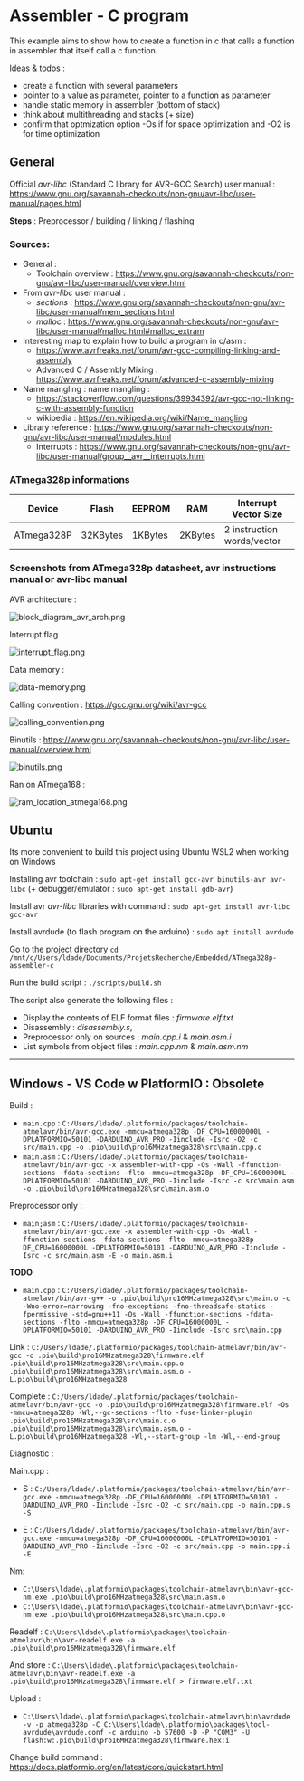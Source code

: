 # Assembler - C program

This example aims to show how to create a function in c that calls a function in assembler that itself call a c function.

Ideas & todos :
- create a function with several parameters
- pointer to a value as parameter, pointer to a function as parameter
- handle static memory in assembler (bottom of stack)
- think about multithreading and stacks (+ size)
- confirm that optmization option -Os if for space optimization and -O2 is for time optimization

## General

Official *avr-libc* (Standard C library for AVR-GCC Search) user manual : https://www.gnu.org/savannah-checkouts/non-gnu/avr-libc/user-manual/pages.html

**Steps** : Preprocessor / building / linking / flashing

### Sources:
- General :
    - Toolchain overview : https://www.gnu.org/savannah-checkouts/non-gnu/avr-libc/user-manual/overview.html
- From *avr-libc* user manual :
    - *sections* : https://www.gnu.org/savannah-checkouts/non-gnu/avr-libc/user-manual/mem_sections.html
    - *malloc* : https://www.gnu.org/savannah-checkouts/non-gnu/avr-libc/user-manual/malloc.html#malloc_extram
- Interesting map to explain how to build a program in c/asm : 
    - https://www.avrfreaks.net/forum/avr-gcc-compiling-linking-and-assembly
    - Advanced C / Assembly Mixing : https://www.avrfreaks.net/forum/advanced-c-assembly-mixing
- Name mangling : name mangling : 
    - https://stackoverflow.com/questions/39934392/avr-gcc-not-linking-c-with-assembly-function
    - wikipedia : https://en.wikipedia.org/wiki/Name_mangling
- Library reference : https://www.gnu.org/savannah-checkouts/non-gnu/avr-libc/user-manual/modules.html
    - Interrupts : https://www.gnu.org/savannah-checkouts/non-gnu/avr-libc/user-manual/group__avr__interrupts.html

### ATmega328p informations

| Device | Flash | EEPROM | RAM | Interrupt Vector Size |
|---|---|---|---|---|
| ATmega328P | 32KBytes | 1KBytes | 2KBytes | 2 instruction words/vector |

### Screenshots from ATmega328p datasheet, avr instructions manual or avr-libc manual

AVR architecture : 

![block_diagram_avr_arch.png](./pics/block_diagram_avr_arch.png)

Interrupt flag

![interrupt_flag.png](./pics/interrupt_flag.png)

Data memory :

![data-memory.png](./pics/data-memory.png)

Calling convention : https://gcc.gnu.org/wiki/avr-gcc

![calling_convention.png](./pics/calling_convention.png)

Binutils : https://www.gnu.org/savannah-checkouts/non-gnu/avr-libc/user-manual/overview.html

![binutils.png](./pics/binutils.png)

Ran on ATmega168 :

![ram_location_atmega168.png](./pics/ram_location_atmega168.png)

## Ubuntu 

Its more convenient to build this project using Ubuntu WSL2 when working on Windows

Installing avr toolchain : `sudo apt-get install gcc-avr binutils-avr avr-libc` (+ debugger/emulator : `sudo apt-get install gdb-avr`)

Install avr *avr-libc* libraries with command : `sudo apt-get install avr-libc gcc-avr`

Install avrdude (to flash program on the arduino) : `sudo apt install avrdude`

Go to the project directory `cd /mnt/c/Users/ldade/Documents/ProjetsRecherche/Embedded/ATmega328p-assembler-c`

Run the build script : `./scripts/build.sh`

The script also generate the following files :
- Display the contents of ELF format files : *firmware.elf.txt*
- Disassembly : *disassembly.s*, 
- Preprocessor only on sources : *main.cpp.i* & *main.asm.i*
- List symbols from object files : *main.cpp.nm* & *main.asm.nm*

---

## Windows - VS Code w PlatformIO : Obsolete

Build : 
- `main.cpp` : `C:/Users/ldade/.platformio/packages/toolchain-atmelavr/bin/avr-gcc.exe -mmcu=atmega328p -DF_CPU=16000000L -DPLATFORMIO=50101 -DARDUINO_AVR_PRO -Iinclude -Isrc -O2 -c src/main.cpp -o .pio\build\pro16MHzatmega328\src\main.cpp.o`
- `main.asm` : `C:/Users/ldade/.platformio/packages/toolchain-atmelavr/bin/avr-gcc -x assembler-with-cpp -Os -Wall -ffunction-sections -fdata-sections -flto -mmcu=atmega328p -DF_CPU=16000000L -DPLATFORMIO=50101 -DARDUINO_AVR_PRO -Iinclude -Isrc -c src\main.asm -o .pio\build\pro16MHzatmega328\src\main.asm.o`

Preprocessor only :

- `main;asm` : `C:/Users/ldade/.platformio/packages/toolchain-atmelavr/bin/avr-gcc.exe -x assembler-with-cpp -Os -Wall -ffunction-sections -fdata-sections -flto -mmcu=atmega328p -DF_CPU=16000000L -DPLATFORMIO=50101 -DARDUINO_AVR_PRO -Iinclude -Isrc -c src/main.asm -E -o main.asm.i`

**TODO**
- `main.cpp` : `C:/Users/ldade/.platformio/packages/toolchain-atmelavr/bin/avr-g++ -o .pio\build\pro16MHzatmega328\src\main.o -c -Wno-error=narrowing -fno-exceptions -fno-threadsafe-statics -fpermissive -std=gnu++11 -Os -Wall -ffunction-sections -fdata-sections -flto -mmcu=atmega328p -DF_CPU=16000000L -DPLATFORMIO=50101 -DARDUINO_AVR_PRO -Iinclude -Isrc src\main.cpp`

Link : 
`C:/Users/ldade/.platformio/packages/toolchain-atmelavr/bin/avr-gcc -o .pio\build\pro16MHzatmega328\firmware.elf .pio\build\pro16MHzatmega328\src\main.cpp.o .pio\build\pro16MHzatmega328\src\main.asm.o -L.pio\build\pro16MHzatmega328`

Complete :
`C:/Users/ldade/.platformio/packages/toolchain-atmelavr/bin/avr-gcc -o .pio\build\pro16MHzatmega328\firmware.elf -Os -mmcu=atmega328p -Wl,--gc-sections -flto -fuse-linker-plugin .pio\build\pro16MHzatmega328\src\main.c.o .pio\build\pro16MHzatmega328\src\main.asm.o -L.pio\build\pro16MHzatmega328 -Wl,--start-group -lm -Wl,--end-group`

Diagnostic : 

Main.cpp :
- S : `C:/Users/ldade/.platformio/packages/toolchain-atmelavr/bin/avr-gcc.exe -mmcu=atmega328p -DF_CPU=16000000L -DPLATFORMIO=50101 -DARDUINO_AVR_PRO -Iinclude -Isrc -O2 -c src/main.cpp -o main.cpp.s -S`

- E : `C:/Users/ldade/.platformio/packages/toolchain-atmelavr/bin/avr-gcc.exe -mmcu=atmega328p -DF_CPU=16000000L -DPLATFORMIO=50101 -DARDUINO_AVR_PRO -Iinclude -Isrc -O2 -c src/main.cpp -o main.cpp.i -E`

Nm:
- `C:\Users\ldade\.platformio\packages\toolchain-atmelavr\bin\avr-gcc-nm.exe .pio\build\pro16MHzatmega328\src\main.asm.o`
- `C:\Users\ldade\.platformio\packages\toolchain-atmelavr\bin\avr-gcc-nm.exe .pio\build\pro16MHzatmega328\src\main.cpp.o`

Readelf : `C:\Users\ldade\.platformio\packages\toolchain-atmelavr\bin\avr-readelf.exe -a .pio\build\pro16MHzatmega328\firmware.elf`

And store : `C:\Users\ldade\.platformio\packages\toolchain-atmelavr\bin\avr-readelf.exe -a .pio\build\pro16MHzatmega328\firmware.elf > firmware.elf.txt`

Upload : 
- `C:\Users\ldade\.platformio\packages\toolchain-atmelavr\bin\avrdude -v -p atmega328p -C C:\Users\ldade\.platformio\packages\tool-avrdude\avrdude.conf -c arduino -b 57600 -D -P "COM3" -U flash:w:.pio\build\pro16MHzatmega328\firmware.hex:i `

Change build command : https://docs.platformio.org/en/latest/core/quickstart.html